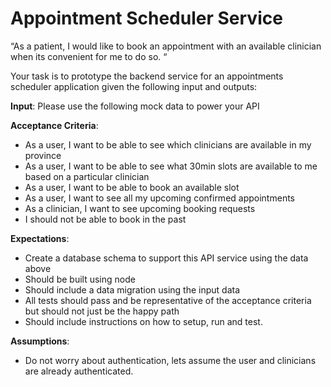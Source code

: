 # Appointment Scheduler Service
“As a patient, I would like to book an appointment with an available clinician when its convenient for me to do so. “

Your task is to prototype the backend service for an appointments scheduler application given the following input and outputs:

**Input**:
Please use the following mock data to power your API

**Acceptance Criteria**:
* As a user, I want to be able to see which clinicians are available in my province
* As a user, I want to be able to see what 30min slots are available to me based on a particular clinician
* As a user, I want to be able to book an available slot
* As a user, I want to see all my upcoming confirmed appointments
* As a clinician, I want to see upcoming booking requests
* I should not be able to book in the past

**Expectations**:
* Create a database schema to support this API service using the data above
* Should be built using node
* Should include a data migration using the input data
* All tests should pass and be representative of the acceptance criteria but should not just be the happy path
* Should include instructions on how to setup, run and test.

**Assumptions**:
* Do not worry about authentication, lets assume the user and clinicians are already authenticated.
